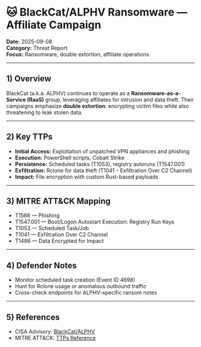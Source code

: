 # 🐱 BlackCat/ALPHV Ransomware — Affiliate Campaign

**Date:** 2025-09-08  
**Category:** Threat Report  
**Focus:** Ransomware, double extortion, affiliate operations  

---

## 1) Overview
BlackCat (a.k.a. ALPHV) continues to operate as a **Ransomware-as-a-Service (RaaS)** group, leveraging affiliates for intrusion and data theft. Their campaigns emphasize **double extortion**: encrypting victim files while also threatening to leak stolen data.

---

## 2) Key TTPs
- **Initial Access:** Exploitation of unpatched VPN appliances and phishing  
- **Execution:** PowerShell scripts, Cobalt Strike  
- **Persistence:** Scheduled tasks (T1053), registry autoruns (T1547.001)  
- **Exfiltration:** Rclone for data theft (T1041 – Exfiltration Over C2 Channel)  
- **Impact:** File encryption with custom Rust-based payloads  

---

## 3) MITRE ATT&CK Mapping
- T1566 — Phishing  
- T1547.001 — Boot/Logon Autostart Execution: Registry Run Keys  
- T1053 — Scheduled Task/Job  
- T1041 — Exfiltration Over C2 Channel  
- T1486 — Data Encrypted for Impact  

---

## 4) Defender Notes
- Monitor scheduled task creation (Event ID 4698)  
- Hunt for Rclone usage or anomalous outbound traffic  
- Cross-check endpoints for ALPHV-specific ransom notes  

---

## 5) References
- CISA Advisory: [BlackCat/ALPHV](https://www.cisa.gov/news-events/cybersecurity-advisories/aa22-320a)  
- MITRE ATT&CK: [TTPs Reference](https://attack.mitre.org/)  
